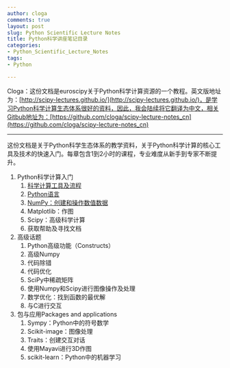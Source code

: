 ```yaml
---
author: cloga
comments: true
layout: post
slug: Python Scientific Lecture Notes
title: Python科学讲座笔记目录
categories:
- Python_Scientific_Lecture_Notes
tags:
- Python

---
```

Cloga：这份文档是euroscipy关于Python科学计算资源的一个教程。英文版地址为：[http://scipy-lectures.github.io/](http://scipy-lectures.github.io/)，是学习Python科学计算生态体系很好的资料，因此，我会陆续将它翻译为中文，相关Gitbub地址为：[https://github.com/cloga/scipy-lecture-notes_cn](https://github.com/cloga/scipy-lecture-notes_cn)

***

这份文档是关于Python科学生态体系的教学资料，关于Python科学计算的核心工具及技术的快速入门。每章包含1到2小时的课程，专业难度从新手到专家不断提升。

1. Python科学计算入门
	1. [科学计算工具及流程](http://cloga.info/python_scientific_lecture_notes/2014/12/15/Scientific_computing_with_tools_and_workflow/)
	2. [Python语言](http://cloga.info/python_scientific_lecture_notes/2014/12/22/python_language/)
	3. [NumPy：创建和操作数值数据](http://cloga.info/python_scientific_lecture_notes/2014/12/31/NumPy_creating_and_manipulating_numerical_data/)
	4. Matplotlib：作图
	5. Scipy：高级科学计算
	6. 获取帮助及寻找文档
2. 高级话题
	1. Python高级功能（Constructs）
	2. 高级Numpy
	3. 代码除错
	4. 代码优化
	5. SciPy中稀疏矩阵
	6. 使用Numpy和Scipy进行图像操作及处理
	7. 数学优化：找到函数的最优解
	8. 与C进行交互
3. 包与应用Packages and applications
	1. Sympy：Python中的符号数学
	2. Scikit-image：图像处理
	3. Traits：创建交互对话
	4. 使用Mayavi进行3D作图
	5. scikit-learn：Python中的机器学习
